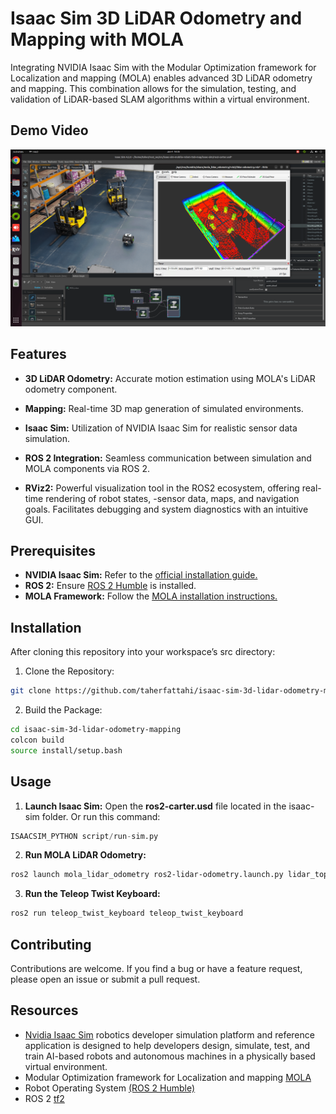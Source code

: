 # Isaac Sim 3D LiDAR Odometry and Mapping with MOLA

Integrating NVIDIA Isaac Sim with the Modular Optimization framework for Localization and mapping (MOLA) enables advanced 3D LiDAR odometry and mapping. This combination allows for the simulation, testing, and validation of LiDAR-based SLAM algorithms within a virtual environment. 

## Demo Video
[![IMAGE](images/ros2-carter-image.png)](https://youtu.be/JKoyxNvC4T4)


## Features
- **3D LiDAR Odometry:** Accurate motion estimation using MOLA's LiDAR odometry component.

- **Mapping:** Real-time 3D map generation of simulated environments.

- **Isaac Sim:** Utilization of NVIDIA Isaac Sim for realistic sensor data simulation.

- **ROS 2 Integration:** Seamless communication between simulation and MOLA components via ROS 2.

- **RViz2:** Powerful visualization tool in the ROS2 ecosystem, offering real-time rendering of robot states, -sensor data, maps, and navigation goals.
Facilitates debugging and system diagnostics with an intuitive GUI.


## Prerequisites

- **NVIDIA Isaac Sim:** Refer to the [official installation guide.](https://developer.nvidia.com/isaac/sim)
- **ROS 2:** Ensure [ROS 2 Humble](https://docs.ros.org/en/humble/Installation.html) is installed.
- **MOLA Framework:** Follow the [MOLA installation instructions.](https://docs.mola-slam.org/latest/)

## Installation
After cloning this repository into your workspace’s src directory:
1. Clone the Repository:
```sh
git clone https://github.com/taherfattahi/isaac-sim-3d-lidar-odometry-mapping
```
2. Build the Package:
```sh
cd isaac-sim-3d-lidar-odometry-mapping
colcon build
source install/setup.bash
```

## Usage

1. **Launch Isaac Sim:**
Open the <b>ros2-carter.usd</b> file located in the isaac-sim folder.
Or run this command:
```py
ISAACSIM_PYTHON script/run-sim.py
```

2. **Run MOLA LiDAR Odometry:** 
```sh
ros2 launch mola_lidar_odometry ros2-lidar-odometry.launch.py lidar_topic_name:=/point_cloud
```

3. **Run the Teleop Twist Keyboard:**
```sh
ros2 run teleop_twist_keyboard teleop_twist_keyboard
```

## Contributing
Contributions are welcome. If you find a bug or have a feature request, please open an issue or submit a pull request.

## Resources

- [Nvidia Isaac Sim](https://developer.nvidia.com/isaac/sim) robotics developer simulation platform and reference application is designed to help developers design, simulate, test, and train AI-based robots and autonomous machines in a physically based virtual environment.
- Modular Optimization framework for Localization and mapping [MOLA](https://docs.mola-slam.org/latest/)
- Robot Operating System [(ROS 2 Humble)](https://docs.ros.org/en/humble/index.html)
- ROS 2 [tf2](https://docs.ros.org/en/humble/Tutorials/Intermediate/Tf2/Introduction-To-Tf2.html)